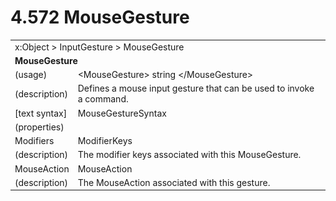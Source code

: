 <html dir="LTR" xmlns:mshelp="http://msdn.microsoft.com/mshelp" xmlns:ddue="http://ddue.schemas.microsoft.com/authoring/2003/5" xmlns:xlink="http://www.w3.org/1999/xlink" xmlns:tool="http://www.microsoft.com/tooltip">

<body>
 <input type="hidden" id="userDataCache" class="userDataStyle">
 <input type="hidden" id="hiddenScrollOffset">
 <img id="dropDownImage" style="display:none; height:0; width:0;" src="../local/drpdown.gif">
 <img id="dropDownHoverImage" style="display:none; height:0; width:0;" src="../local/drpdown_orange.gif">
 <img id="collapseImage" style="display:none; height:0; width:0;" src="../local/collapse.gif">
 <img id="expandImage" style="display:none; height:0; width:0;" src="../local/exp.gif">
 <img id="collapseAllImage" style="display:none; height:0; width:0;" src="../local/collall.gif">
 <img id="expandAllImage" style="display:none; height:0; width:0;" src="../local/expall.gif">
 <img id="copyImage" style="display:none; height:0; width:0;" src="../local/copycode.gif">
 <img id="copyHoverImage" style="display:none; height:0; width:0;" src="../local/copycodeHighlight.gif">
 <div id="header"><h1 class="heading">4.572 MouseGesture</h1></div>

 <div id="mainSection">
 <div id="mainBody">
 <div id="allHistory" class="saveHistory" onsave="saveAll()" onload="loadAll()"></div>
 <p xmlns:wsd="http://wsdev.schemas.microsoft.com/authoring/2008/2" xmlns:msxsl="urn:schemas-microsoft-com:xslt" xmlns:script="urn:script" xmlns:build="urn:build">
 </p>
 <div id="sectionSection0" class="section" name="collapseableSection">
 <content xmlns="http://ddue.schemas.microsoft.com/authoring/2003/5" xmlns:wsd="http://wsdev.schemas.microsoft.com/authoring/2008/2" xmlns:msxsl="urn:schemas-microsoft-com:xslt" xmlns:script="urn:script" xmlns:build="urn:build">
 </content>
 </div>
 <div id="sectionSection1" class="section" name="collapseableSection">
 <content xmlns="http://ddue.schemas.microsoft.com/authoring/2003/5" xmlns:wsd="http://wsdev.schemas.microsoft.com/authoring/2008/2" xmlns:msxsl="urn:schemas-microsoft-com:xslt" xmlns:script="urn:script" xmlns:build="urn:build">
 <table class="ProtocolAuthoredTable" xmlns="">
 <tr><td colspan="2">
<mshelp:link keywords="c0d383e4-fcdb-4546-a06b-81c262fe2a5e" tabindex="0">x:Object</mshelp:link> &gt; <mshelp:link keywords="ed49295a-8457-4de0-8550-c3cf52704c2c" tabindex="0">InputGesture</mshelp:link> &gt; <mshelp:link keywords="037dfc52-1977-4648-afde-87194310f4b0" tabindex="0">MouseGesture</mshelp:link> </td>
 </tr>
 <tr><td colspan="2">
 <b>MouseGesture</b> </td>
 </tr>
 <tr><td><div class="indent0">(usage)</div></td>
 <td>&lt;MouseGesture&gt; string &lt;/MouseGesture&gt;</td>
 </tr>
 <tr><td><div class="indent0">(description)</div></td>
 <td>Defines a mouse input gesture that can be used to invoke a command.</td>
 </tr>
 <tr><td><div class="indent0">[text syntax]</div></td>
 <td><mshelp:link keywords="5988c45a-2b10-4f3e-8361-68657874e714" tabindex="0">MouseGestureSyntax</mshelp:link></td>
 </tr>
 <tr><td><div class="indent0">(properties)</div></td>
 <td></td>
 </tr>
 <tr><td><div class="indent2">Modifiers</div></td>
 <td><mshelp:link keywords="d0b85d63-674a-4205-8de0-1be6cf973c7b" tabindex="0">ModifierKeys</mshelp:link></td>
 </tr>
 <tr><td><div class="indent4">(description)</div></td>
 <td>The modifier keys associated with this MouseGesture.</td>
 </tr>
 <tr><td><div class="indent2">MouseAction</div></td>
 <td><mshelp:link keywords="4aad180d-27bd-4007-b920-ff3de8204fa5" tabindex="0">MouseAction</mshelp:link></td>
 </tr>
 <tr><td><div class="indent4">(description)</div></td>
 <td>The MouseAction associated with this gesture.</td>
 </tr>
</table>
 </content>
 </div>
 <!--[if gte IE 5]>
 <tool:tip element="languageFilterToolTip" avoidmouse="false"/>
 <![endif]-->
 </div>
 <a name="feedback"></a><span></span>
 </div>
</body></html>
